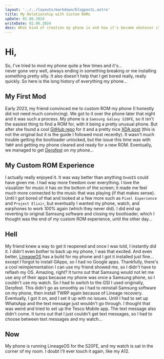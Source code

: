 ```yaml
---
layout: '../../layouts/markdown/blogpostL.astro'
title: My Relationship with Custom ROMs
upDate: 02.06.2024
writeDate: 02.06.2024
desc: What kind of creation my phone is and how it's become whatever it is now
---
```

# Hi,
So, I've tried to mod my phone quite a few times and it's...<br> never gone very well, always ending in something breaking or me installing something pretty silly. It also doesn't help that I get bored really, really quickly. So here is the long history of everything my phone...

## My First Mod
Early 2023, my friend convinced me to custom ROM my phone (I honestly did not need much convincing). We got to it over the phone later that night and it was such a process. My phone is a `Samsung Galaxy S20FE`, so it isn't the easiest thing to find a ROM for, with it being a pretty unusual phone. But after she found a cool [GitHub repo](https://github.com/MrFluffyOven/r8q/wiki/GSI'S-Tested-Snap) for it and a pretty nice [XDA post](https://xdaforums.com/t/recovery-official-snapdragon-twrp-3-7-0-for-samsung-galaxy-s20-fe-4g-5g.4646593/) (this is not the original but it is the guide I followed most recently). It wasn't much trouble getting the bootloader unlocked, but the issue this time was with `TWRP` and getting my phone cleared and ready for a new ROM. Eventually, we managed to get [Derpfest](https://derpfest.org/) on my phone...

## My Custom ROM Experience
I actually really enjoyed it. It was way better than anything `OneUI5` could have given me. I had way more freedom over everything. I love the visualizer for music it has on the bottom of the screen; it made me feel much more connected to the music that was playing (if that makes sense). Until I got bored of that and looked at a few more such as `Pixel Experience` and `Project Elixir`, but eventually I wanted my phone, watch, and earphones to work *100%* again (which they never did). I did end up reverting to original Samsung software and closing my bootloader, which I thought was the end of my custom ROM experience, until the other day...

## Hell
My friend knew a way to get it reopened and once I was told, I instantly did it. I didn't even bother to back up my phone, I was that excited. And even better, [LineageOS](https://www.lineageos.org/) has a build for my phone and I got it installed just fine... except I forgot to install GApps, so I had no Google apps. Thankfully, there's a cool reimplementation I can use my friend showed me, so I didn't have to reflash my OS. Amazing, right? It turns out that Samsung would not let me use any of their apps because my phone was once a Samsung phone, so I couldn't use my watch. So I had to switch to the GSI I used originally, Derpfest. This didn't go as smoothly as I had to reinstall Samsung software on my phone, then install TWRP again because of Lineage recovery. Eventually, I got it on, and I set it up with no issues. Until I had to set up WhatsApp and the text message just wouldn't go through. I thought that was weird and tried to set up the Tesco Mobile app. The text message also didn't come. It turns out that I just couldn't get text messages, so I had to choose between text messages and my watch...

## Now
My phone is running LineageOS for the S20FE, and my watch is sat in the corner of my room. I doubt I'll ever touch it again, like my A12.